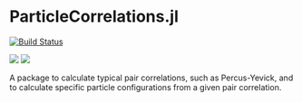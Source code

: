 # ParticleCorrelations.jl

[![Build Status](https://github.com/arturgower/ParticleCorrelations.jl/actions/workflows/CI.yml/badge.svg?branch=main)](https://github.com/arturgower/ParticleCorrelations.jl/actions/workflows/CI.yml?query=branch%3Amain)


[![](https://img.shields.io/badge/docs-stable-blue.svg)](https://arturgower.github.io/ParticleCorrelations.jl/stable)
[![](https://img.shields.io/badge/docs-dev-blue.svg)](https://arturgower.github.io/ParticleCorrelations.jl/dev)

A package to calculate typical pair correlations, such as Percus-Yevick, and to calculate specific particle configurations from a given pair correlation.



